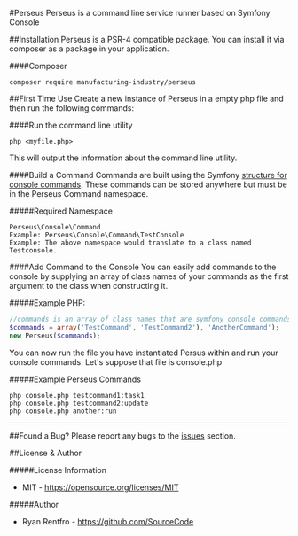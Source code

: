 #Perseus
Perseus is a command line service runner based on Symfony Console

##Installation
Perseus is a PSR-4 compatible package.  You can install it via composer as a package in your application.

####Composer
```
composer require manufacturing-industry/perseus
```

##First Time Use
Create a new instance of Perseus in a empty php file and then run the following commands:

####Run the command line utility
```
php <myfile.php>
```
This will output the information about the command line utility.

####Build a Command
Commands are built using the Symfony [structure for console commands](http://symfony.com/doc/current/components/console/introduction.html).  These commands can be stored anywhere but must be in the Perseus Command namespace.

#####Required Namespace
```
Perseus\Console\Command
Example: Perseus\Console\Command\TestConsole
Example: The above namespace would translate to a class named Testconsole.
```

####Add Command to the Console
You can easily add commands to the console by supplying an array of class names of your commands as the first argument to the class when constructing it.

#####Example PHP:
```php
//commands is an array of class names that are symfony console commands in the perseus namespace
$commands = array('TestCommand', 'TestCommand2'), 'AnotherCommand');
new Perseus($commands);
```

You can now run the file you have instantiated Persus within and run your console commands. Let's suppose that file is console.php

#####Example Perseus Commands
```
php console.php testcommand1:task1
php console.php testcommand2:update
php console.php another:run
```
---
##Found a Bug?
Please report any bugs to the [issues](https://github.com/manufacturing-industry/perseus/issues) section.


##License & Author

#####License Information
- MIT - https://opensource.org/licenses/MIT

#####Author
- Ryan Rentfro - https://github.com/SourceCode